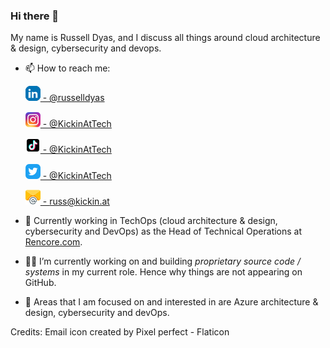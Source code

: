 ### Hi there 👋

My name is Russell Dyas, and I discuss all things around cloud architecture & design, cybersecurity and devops.

- 📫 How to reach me: 

    [![LinkedIn Logo](/images/social_cl/linkedin-icon_24x24.png) - @russelldyas](https://www.linkedin.com/in/russelldyas)
    
    [![Instagram Logo](/images/social_cl/instagram-icon_24x24.png) - @KickinAtTech](https://www.instagram.com/kickinat)

     [![TikTok Logo](/images/social_cl/TikTok_logo_24.png) - @KickinAtTech](https://www.tiktok.com/@kickinat)

    [![Twitter Logo](/images/social_cl/twitter-icon_24x24.png) - @KickinAtTech](https://www.twitter.com/kickinat)
    
    [![Email Logo](/images/social_cl/email-icon_square_24x24.png) - russ@kickin.at](mail://russ@kickin.at)
 

- 🔭 Currently working in TechOps (cloud architecture & design, cybersecurity and DevOps) as the Head of Technical Operations at [Rencore.com](https://www.Rencore.com).
- 👨‍💻 I’m currently working on and building *proprietary source code / systems* in my current role. Hence why things are not appearing on GitHub.
- 💬 Areas that I am focused on and interested in are Azure architecture & design, cybersecurity and devOps.

Credits:
Email icon created by Pixel perfect - Flaticon
